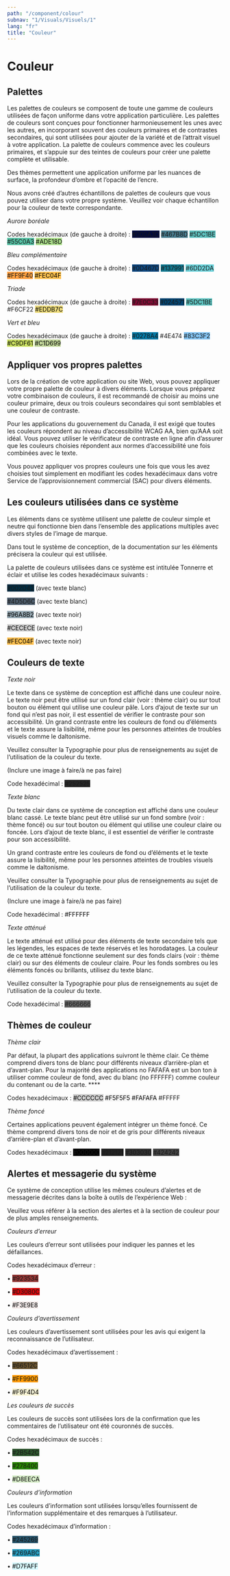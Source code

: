 ```yaml
---
path: "/component/colour"
subnav: "1/Visuals/Visuels/1"
lang: "fr"
title: "Couleur"
---
```


# Couleur
## Palettes

Les palettes de couleurs se composent de toute une gamme de couleurs utilisées de façon uniforme dans votre application particulière. Les palettes de couleurs sont conçues pour fonctionner harmonieusement les unes avec les autres, en incorporant souvent des couleurs primaires et de contrastes secondaires, qui sont utilisées pour ajouter de la variété et de l’attrait visuel à votre application. La palette de couleurs commence avec les couleurs primaires, et s’appuie sur des teintes de couleurs pour créer une palette complète et utilisable.

Des thèmes permettent une application uniforme par les nuances de surface, la profondeur d’ombre et l’opacité de l’encre.

Nous avons créé d’autres échantillons de palettes de couleurs que vous pouvez utiliser dans votre propre système. Veuillez voir chaque échantillon pour la couleur de texte correspondante.

*Aurore boréale*

Codes hexadécimaux (de gauche à droite) : <badge style="background-color: #000A3D">#000A3D</badge> <badge style="background-color: #467B8D">#467B8D</badge> <badge style="background-color: #5DC1BE">#5DC1BE</badge> <badge style="background-color: #55C0A3">#55C0A3</badge> <badge style="background-color: #ADE18D; color: black">#ADE18D</badge>

*Bleu complémentaire*

Codes hexadécimaux (de gauche à droite) : <badge style="background-color: #0D467D">#0D467D</badge> <badge style="background-color: #137991">#137991</badge> <badge style="background-color: #6DD2DA">#6DD2DA</badge> <badge style="background-color: #FF9F40">#FF9F40</badge> <badge style="background-color: #FEC04F; color: black">#FEC04F</badge>

*Triade*

Codes hexadécimaux (de gauche à droite) : <badge style="background-color: #7E0C33">#7E0C33</badge> <badge style="background-color: #024571">#024571</badge> <badge style="background-color: #5DC1BE">#5DC1BE</badge> <badge style="background-color: #F6CF22F">#F6CF22</badge> <badge style="background-color: #EDDB7C; color: black">#EDDB7C</badge>

*Vert et bleu*

Codes hexadécimaux (de gauche à droite) : <badge style="background-color: #0278A4">#0278A4</badge> <badge style="background-color: #4E474">#4E474</badge> <badge style="background-color: #83C3F2">#83C3F2</badge> <badge style="background-color: #C9DF61; color: black">#C9DF61</badge> <badge style="background-color: #C1D699; color: black">#C1D699</badge>

## Appliquer vos propres palettes
Lors de la création de votre application ou site Web, vous pouvez appliquer votre propre palette de couleur à divers éléments. Lorsque vous préparez votre combinaison de couleurs, il est recommandé de choisir au moins une couleur primaire, deux ou trois couleurs secondaires qui sont semblables et une couleur de contraste.

Pour les applications du gouvernement du Canada, il est exigé que toutes les couleurs répondent au niveau d’accessibilité WCAG AA, bien qu’AAA soit idéal. Vous pouvez utiliser le vérificateur de contraste en ligne afin d’assurer que les couleurs choisies répondent aux normes d’accessibilité une fois combinées avec le texte.

Vous pouvez appliquer vos propres couleurs une fois que vous les avez choisies tout simplement en modifiant les codes hexadécimaux dans votre Service de l’approvisionnement commercial (SAC) pour divers éléments.

## Les couleurs utilisées dans ce système
Les éléments dans ce système utilisent une palette de couleur simple et neutre qui fonctionne bien dans l’ensemble des applications multiples avec divers styles de l’image de marque.

Dans tout le système de conception, de la documentation sur les éléments précisera la couleur qui est utilisée.

La palette de couleurs utilisées dans ce système est intitulée Tonnerre et éclair et utilise les codes hexadécimaux suivants :

<badge style="background-color: #002D42">#002D42</badge> (avec texte blanc)

<badge style="background-color: #4D5D6C">#4D5D6C</badge> (avec texte blanc)

<badge style="background-color: #96A8B2; color: black">#96A8B2</badge> (avec texte noir)

<badge style="background-color: #CECECE; color: black">#CECECE</badge> (avec texte noir)

<badge style="background-color: #FEC04F; color: black">#FEC04F</badge> (avec texte noir)

## Couleurs de texte

*Texte noir*

Le texte dans ce système de conception est affiché dans une couleur noire. Le texte noir peut être utilisé sur un fond clair (voir : thème clair) ou sur tout bouton ou élément qui utilise une couleur pâle. Lors d’ajout de texte sur un fond qui n’est pas noir, il est essentiel de vérifier le contraste pour son accessibilité. Un grand contraste entre les couleurs de fond ou d’éléments et le texte assure la lisibilité, même pour les personnes atteintes de troubles visuels comme le daltonisme.

Veuillez consulter la Typographie pour plus de renseignements au sujet de l’utilisation de la couleur du texte.

(Inclure une image à faire/à ne pas faire)

Code hexadécimal : <badge style="background-color: #252525">#252525</badge>

*Texte blanc*

Du texte clair dans ce système de conception est affiché dans une couleur blanc cassé. Le texte blanc peut être utilisé sur un fond sombre (voir : thème foncé) ou sur tout bouton ou élément qui utilise une couleur claire ou foncée. Lors d’ajout de texte blanc, il est essentiel de vérifier le contraste pour son accessibilité.

Un grand contraste entre les couleurs de fond ou d’éléments et le texte assure la lisibilité, même pour les personnes atteintes de troubles visuels comme le daltonisme.

Veuillez consulter la Typographie pour plus de renseignements au sujet de l’utilisation de la couleur du texte.

(Inclure une image à faire/à ne pas faire)

Code hexadécimal : <badge style="background-color: #FFFFFF; color: black">#FFFFFF</badge>

*Texte atténué*

Le texte atténué est utilisé pour des éléments de texte secondaire tels que les légendes, les espaces de texte réservés et les horodatages. La couleur de ce texte atténué fonctionne seulement sur des fonds clairs (voir : thème clair) ou sur des éléments de couleur claire. Pour les fonds sombres ou les éléments foncés ou brillants, utilisez du texte blanc.

Veuillez consulter la Typographie pour plus de renseignements au sujet de l’utilisation de la couleur du texte.

Code hexadécimal : <badge style="background-color: #666666">#666666</badge>

## Thèmes de couleur

*Thème clair*

Par défaut, la plupart des applications suivront le thème clair. Ce thème comprend divers tons de blanc pour différents niveaux d’arrière-plan et d’avant-plan. Pour la majorité des applications no FAFAFA est un bon ton à utiliser comme couleur de fond, avec du blanc (no FFFFFF) comme couleur du contenant ou de la carte. ****

Codes hexadécimaux : <badge style="background-color: #CCCCCC; color: black">#CCCCCC</badge> <badge style="background-color: #F5F5F5; color: black">#F5F5F5</badge> <badge style="background-color: #FAFAFA; color: black">#FAFAFA</badge> <badge style="background-color: #FFFFF">#FFFFF</badge>

*Thème foncé*

Certaines applications peuvent également intégrer un thème foncé. Ce thème comprend divers tons de noir et de gris pour différents niveaux d’arrière-plan et d’avant-plan.

Codes hexadécimaux : <badge style="background-color: #000000">#000000</badge> <badge style="background-color: #212121">#212121</badge> <badge style="background-color: #303030">#303030</badge> <badge style="background-color: #424242">#424242</badge>

## Alertes et messagerie du système

Ce système de conception utilise les mêmes couleurs d’alertes et de messagerie décrites dans la boîte à outils de l’expérience Web :

Veuillez vous référer à la section des alertes et à la section de couleur pour de plus amples renseignements.

*Couleurs d’erreur* 

Les couleurs d’erreur sont utilisées pour indiquer les pannes et les défaillances.

Codes hexadécimaux d’erreur :

•    <badge style="background-color: #923534">#923534</badge>

•    <badge style="background-color: #D3080C">#D3080C</badge>

•    <badge style="background-color: #F3E9E8; color: black">#F3E9E8</badge>

*Couleurs d’avertissement*

Les couleurs d’avertissement sont utilisées pour les avis qui exigent la reconnaissance de l’utilisateur.

Codes hexadécimaux d’avertissement :

•    <badge style="background-color: #66512C">#66512C</badge>

•    <badge style="background-color: #FF9900">#FF9900</badge>

•    <badge style="background-color: #F9F4D4; color: black">#F9F4D4</badge>

*Les couleurs de succès*

Les couleurs de succès sont utilisées lors de la confirmation que les commentaires de l’utilisateur ont été couronnés de succès.

Codes hexadécimaux de succès :

•    <badge style="background-color: #2B542C">#2B542C</badge>

•    <badge style="background-color: #278400">#278400</badge>

•    <badge style="background-color: #D8EECA; color: black">#D8EECA</badge>

*Couleurs d’information*

Les couleurs d’information sont utilisées lorsqu’elles fournissent de l’information supplémentaire et des remarques à l’utilisateur.

Codes hexadécimaux d’information :

•    <badge style="background-color: #245269">#245269</badge>

•    <badge style="background-color: #269ABC">#269ABC</badge>

•    <badge style="background-color: #D7FAFF; color: black">#D7FAFF</badge>

